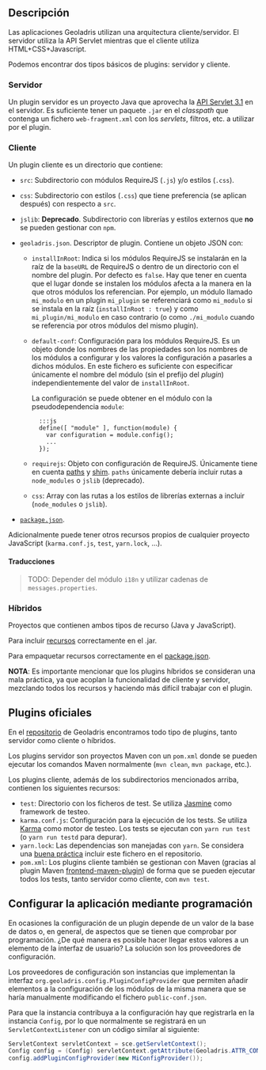 ## Descripción

Las aplicaciones Geoladris utilizan una arquitectura cliente/servidor. El servidor utiliza la API Servlet mientras que el cliente utiliza HTML+CSS+Javascript.

Podemos encontrar dos tipos básicos de plugins: servidor y cliente.

### Servidor

Un plugin servidor es un proyecto Java que aprovecha la [API Servlet 3.1](https://javaee.github.io/servlet-spec/downloads/servlet-3.1/Final/servlet-3_1-final.pdf) en el servidor. Es suficiente tener un paquete `.jar` en el _classpath_ que contenga un fichero `web-fragment.xml` con los _servlets_, filtros, etc. a utilizar por el plugin.

### Cliente

Un plugin cliente es un directorio que contiene:

* `src`: Subdirectorio con módulos RequireJS (`.js`) y/o estilos (`.css`).
* `css`: Subdirectorio con estilos (`.css`) que tiene preferencia (se aplican después) con respecto a `src`.
* `jslib`: **Deprecado**. Subdirectorio con librerías y estilos externos que **no** se pueden gestionar con `npm`.
* `geoladris.json`. Descriptor de plugin. Contiene un objeto JSON con:

	* `installInRoot`: Indica si los módulos RequireJS se instalarán en la raíz de la `baseURL` de RequireJS o dentro de un directorio con el nombre del plugin. Por defecto es `false`.
	Hay que tener en cuenta que el lugar donde se instalen los módulos afecta a la manera en la que otros módulos los referencian. Por ejemplo, un módulo llamado `mi_modulo` en un plugin `mi_plugin` se referenciará como `mi_modulo` si se instala en la raíz (`installInRoot : true`) y como  `mi_plugin/mi_modulo` en caso contrario (o como `./mi_modulo` cuando se referencia por otros módulos del mismo plugin).
	* `default-conf`: Configuración para los módulos RequireJS. Es un objeto donde los nombres de las propiedades son los nombres de los módulos a configurar y los valores la configuración a pasarles a dichos módulos. En este fichero es suficiente con especificar únicamente el nombre del módulo (sin el prefijo del _plugin_) independientemente del valor de `installInRoot`.

		La configuración se puede obtener en el módulo con la pseudodependencia `module`:

			:::js
            define([ "module" ], function(module) {
              var configuration = module.config();
              ...
            });




    * `requirejs`: Objeto con configuración de RequireJS. Únicamente tiene en cuenta [paths](http://requirejs.org/docs/api.html#config-paths) y [shim](http://requirejs.org/docs/api.html#config-shim). `paths` únicamente debería incluir rutas a `node_modules` o `jslib` (deprecado).
	* `css`: Array con las rutas a los estilos de librerías externas a incluir (`node_modules` o `jslib`).

* [`package.json`](https://docs.npmjs.com/files/package.json).

Adicionalmente puede tener otros recursos propios de cualquier proyecto JavaScript (`karma.conf.js`, `test`, `yarn.lock`, ...).

#### Traducciones

> TODO: Depender del módulo `i18n` y utilizar cadenas de `messages.properties`.

### Híbridos

Proyectos que contienen ambos tipos de recurso (Java y JavaScript).

Para incluir [recursos](https://github.com/geoladris/plugins/blob/js_deps/pom.xml#L68) correctamente en el .jar.

Para empaquetar recursos correctamente en el [package.json](https://github.com/geoladris/plugins/blob/js_deps/base/package.json#L10).

**NOTA**: Es importante mencionar que los plugins híbridos se consideran una mala práctica, ya que acoplan la funcionalidad de cliente y servidor, mezclando todos los recursos y haciendo más difícil trabajar con el plugin.

## Plugins oficiales

En el [repositorio](https://github.com/geoladris/plugins/) de Geoladris encontramos todo tipo de plugins, tanto servidor como cliente o híbridos.

Los plugins servidor son proyectos Maven con un `pom.xml` donde se pueden ejecutar los comandos Maven normalmente (`mvn clean`, `mvn package`, etc.).

Los plugins cliente, además de los subdirectorios mencionados arriba, contienen los siguientes recursos:

* `test`: Directorio con los ficheros de test. Se utiliza [Jasmine](https://jasmine.github.io/) como framework de testeo.
* `karma.conf.js`: Configuración para la ejecución de los tests. Se utiliza [Karma](https://karma-runner.github.io) como motor de testeo. Los tests se ejecutan con `yarn run test` (o `yarn run testd` para depurar).
* `yarn.lock`: Las dependencias son manejadas con `yarn`. Se considera una [buena práctica](https://yarnpkg.com/blog/2016/11/24/lockfiles-for-all/) incluir este fichero en el repositorio.
* `pom.xml`: Los plugins cliente también se gestionan con Maven (gracias al plugin Maven [frontend-maven-plugin](https://github.com/eirslett/frontend-maven-plugin)) de forma que se pueden ejecutar todos los tests, tanto servidor como cliente, con `mvn test`.

## Configurar la aplicación mediante programación

En ocasiones la configuración de un plugin depende de un valor de la base de datos o, en general, de aspectos que se tienen que comprobar por programación. ¿De qué manera es posible hacer llegar estos valores a un elemento de la interfaz de usuario? La solución son los proveedores de configuración.

Los proveedores de configuración son instancias que implementan la interfaz `org.geoladris.config.PluginConfigProvider` que permiten añadir elementos a la configuración de los módulos de la misma manera que se haría manualmente modificando el fichero ``public-conf.json``.

Para que la instancia contribuya a la configuración hay que registrarla en la instancia `Config`, por lo que normalmente se registrará en un `ServletContextListener` con un código similar al siguiente:

```java
ServletContext servletContext = sce.getServletContext();
Config config = (Config) servletContext.getAttribute(Geoladris.ATTR_CONFIG);
config.addPluginConfigProvider(new MiConfigProvider());
```
